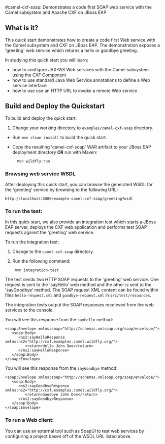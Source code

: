 #camel-cxf-soap: Demonstrates a code first SOAP web service with the Camel subsystem and Apache CXF on JBoss EAP

What is it?
-----------
This quick start demonstrates how to create a code first Web service with the Camel subsystem and CXF on JBoss EAP. The demonstration exposes
a 'greeting' web service which returns a hello or goodbye greeting.

In studying this quick start you will learn:

* how to configure JAX-WS Web services with the Camel subsystem using the [CXF Component](http://camel.apache.org/cxf.html)
* how to use standard Java Web Service annotations to define a Web service interface
* how to use use an HTTP URL to invoke a remote Web service


Build and Deploy the Quickstart
-------------------------------
To build and deploy the quick start:

1. Change your working directory to `examples/camel-cxf-soap` directory.
* Run `mvn clean install` to build the quick start.
* Copy the resulting 'camel-cxf-soap' WAR artifact to your JBoss EAP deployment directory **OR** run with Maven:

        mvn wildfly:run

### Browsing web service WSDL

After deploying this quick start, you can browse the generated WSDL for the 'greeting' service by browsing to the following URL:

    http://localhost:8080/example-camel-cxf-soap/greeting?wsdl


### To run the test:

In this quick start, we also provide an integration test which starts a JBoss EAP server, deploys the CXF web application and performs test SOAP requests
against the 'greeting' web service.

To run the integration test:

1. Change to the `camel-cxf-soap` directory.
2. Run the following command:

        mvn integration-test

The test sends two HTTP SOAP requests to the 'greeting' web service. One request is sent to the 'sayHello' web method and the other
is sent to the 'sayGoodbye' method. The SOAP request XML content can be found within files `hello-request.xml` and `goodbye-request.xml` 
in `src/test/resources`.

The integration tests output the SOAP responses receieved from the web services to the console.

You will see this response from the `sayHello` method:

    <soap:Envelope xmlns:soap="http://schemas.xmlsoap.org/soap/envelope/">
       <soap:Body>
          <ns2:sayHelloResponse xmlns:ns2="http://cxf.examples.camel.wildfly.org/">
             <return>Hello John Doe</return>
          </ns2:sayHelloResponse>
       </soap:Body>
    </soap:Envelope>

You will see this response from the `sayGoodbye` method:

    <soap:Envelope xmlns:soap="http://schemas.xmlsoap.org/soap/envelope/">
       <soap:Body>
          <ns2:sayGoodbyeResponse xmlns:ns2="http://cxf.examples.camel.wildfly.org/">
             <return>Goodbye John Doe</return>
          </ns2:sayGoodbyeResponse>
       </soap:Body>
    </soap:Envelope>

### To run a Web client:

You can use an external tool such as SoapUI to test web services by configuring a project based off of the WSDL URL listed above. 
